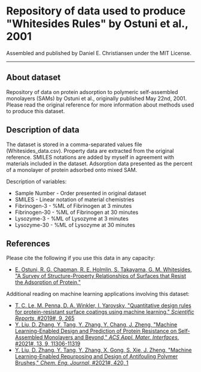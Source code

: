 # Repository of data used to produce "Whitesides Rules" by Ostuni et al., 2001

Assembled and published by Daniel E. Christiansen under the MIT License.

---

## About dataset

 Repository of data on protein adsorption to polymeric self-assembled monolayers (SAMs) by Ostuni et al., originally published May 22nd, 2001. Please read the original reference for more information about methods used to produce this dataset.

## Description of data

The dataset is stored in a comma-separated values file (Whitesides_data.csv). Property data are extracted from the original reference. SMILES notations are added by myself in agreement with materials included in the dataset. Adsorption data presented as the percent of a monolayer of protein adsorbed onto mixed SAM.

Description of variables:
- Sample Number - Order presented in original dataset
- SMILES - Linear notation of material chemistries
- Fibrinogen-3 - %ML of Fibrinogen at 3 minutes
- Fibrinogen-30 - %ML of Fibrinogen at 30 minutes
- Lysozyme-3 - %ML of Lysozyme at 3 minutes
- Lysozyme-30 - %ML of Lysozyme at 30 minutes

## References

Please cite the following if you use this data in any capacity:

- [E. Ostuni, R. G. Chapman, R. E. Holmlin, S. Takayama, G. M. Whitesides, "A Survey of Structure-Property Relationships of Surfaces that Resist the Adsorption of Protein," ](https://pubs.acs.org/doi/10.1021/la010384m)

Additional reading on machine learning applications involving this dataset:

- [T. C. Le, M. Penna, D. A. Winkler, I. Yarovsky, "Quantitative design rules for protein-resistant surface coatings using machine learning," *Scientific Reports*, #2019#, 9, 265](https://www.nature.com/articles/s41598-018-36597-5)
- [Y. Liu, D. Zhang, Y. Tang, Y. Zhang, Y. Chang, J. Zheng, "Machine Learning-Enabled Design and Prediction of Protein Resistance on Self-Assembled Monolayers and Beyond," *ACS Appl. Mater. Interfaces*, #2021#, 13, 9, 11306-11319](https://pubs.acs.org/doi/10.1021/acsami.1c00642)
- [Y. Liu, D. Zhang, Y. Tang, Y. Zhang, X. Gong, S. Xie, J. Zheng, "Machine Learning-Enabled Repurposing and Design of Antifouling Polymer Brushes," *Chem. Eng. Journal*, #2021#, 420, 1](https://www.sciencedirect.com/science/article/pii/S138589472101456X)
